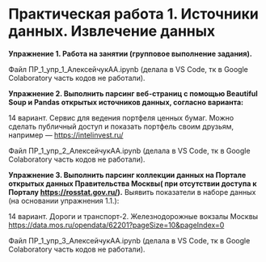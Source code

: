# Практическая работа 1. Источники данных. Извлечение данных


**Упражнение 1. Работа на занятии (групповое выполнение задания).**

Файл ПР_1_упр_1_АлексейчукАА.ipynb (делала в VS Code, тк в Google Colaboratory часть кодов не работали).



**Упражнение 2. Выполнить парсинг веб-страниц с помощью Beautiful Soup и Pandas открытых источников данных, согласно варианта:**

14 вариант. Сервис для ведения портфеля ценных бумаг. Можно сделать публичный доступ и показать портфель своим друзьям, например — https://intelinvest.ru/

Файл ПР_1_упр_2_АлексейчукАА.ipynb (делала в VS Code, тк в Google Colaboratory часть кодов не работали).



**Упражнение 3. Выполнить парсинг коллекции данных на Портале открытых данных Правительства Москвы( при отсутствии доступа к Порталу https://rosstat.gov.ru/).**
Выявить показатели в наборе данных (на основании упражнения 1.1.):

14 вариант. Дороги и транспорт-2. Железнодорожные вокзалы Москвы https://data.mos.ru/opendata/62201?pageSize=10&pageIndex=0

Файл ПР_1_упр_3_АлексейчукАА.ipynb (делала в VS Code, тк в Google Colaboratory часть кодов не работали).
